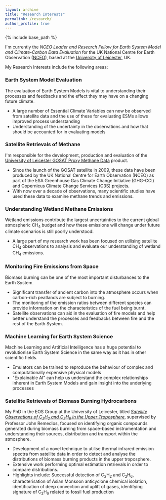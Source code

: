 ```yaml
---
layout: archive
title: "Research Interests"
permalink: /research/
author_profile: true
---
```


{% include base_path %}

I'm currently the *NCEO Leader and Research Fellow for Earth System Model and Climate-Carbon Data Evaluation* for the UK National Centre for Earth Observation ([NCEO](https://www.nceo.ac.uk/)), based at the [University of Leicester](https://www2.le.ac.uk/departments/physics/people/robparkers), UK.

My Research Interests include the following areas:

### Earth System Model Evaluation

The evaluation of Earth System Models is vital to understanding their processes and feedbacks and the effect they may have on a changing future climate.

* A large number of Essential Climate Variables can now be observed from satellite data and the use of these for evaluating ESMs allows improved process understanding
* Understanding of the uncertainty in the observations and how that should be accounted for in evaluating models

### Satellite Retrievals of Methane

I'm responsible for the development, production and evaluation of the [University of Leicester GOSAT Proxy Methane Data](http://dx.doi.org/10.5285/18ef8247f52a4cb6a14013f8235cc1eb) product.

* Since the launch of the GOSAT satellite in 2009, these data have been produced by the UK National Centre for Earth Observation (NCEO) as part of the ESA Greenhouse Gas Climate Change Initiative (GHG-CCI) and Copernicus Climate Change Services (C3S) projects.
* With now over a decade of observations, many scientific studies have used these data to examine methane trends and emissions.

### Understanding Wetland Methane Emissions

Wetland emissions contribute the largest uncertainties to the current global atmospheric CH<sub>4</sub> budget and how these emissions will change under future climate scenarios is still poorly understood. 

* A large part of my research work has been focused on utilising satellite CH<sub>4</sub> observations to analysis and evaluate our understanding of wetland CH<sub>4</sub> emissions.

### Monitoring Fire Emissions from Space

Biomass burning can be one of the most important disturbances to the Earth System. 

* Significant transfer of ancient carbon into the atmosphere occurs when carbon-rich peatlands are subject to burning.
* The monitoring of the emission ratios between different species can provide information on the characteristics of the fuel being burnt.
* Satellite observations can aid in the evaluation of fire models and help better understand the processes and feedbacks between fire and the rest of the Earth System.

### Machine Learning for Earth System Science

Machine Learning and Artificial Intelligence has a huge potential to revolutionise Earth System Science in the same way as it has in other scientific fields.

* Emulators can be trained to reproduce the behaviour of complex and computationally expensive physical models
* "Explainable AI" can help us understand the complex relationships inherent in Earth System Models and gain insight into the underlying processes

### Satellite Retrievals of Biomass Burning Hydrocarbons

My PhD in the EOS Group at the University of Leicester, titled [*Satellite Observations of C<sub>2</sub>H<sub>2</sub> and C<sub>2</sub>H<sub>6</sub> in the Upper Troposphere*](https://hdl.handle.net/2381/7955), supervised by Professor John Remedios, focused on identifying organic compounds generated during biomass burning from space-based instrumentation and understanding their sources, distribution and transport within the atmosphere.

* Development of a novel technique to utilise thermal infrared emission spectra from satellite data in order to detect and analyse the distributions of biomass burning products in the upper troposphere.
* Extensive work performing optimal estimation retrievals in order to compare distributions.
* Highlights include: Successful detection of C<sub>2</sub>H<sub>2</sub> and C<sub>2</sub>H<sub>6</sub>, characterisation of Asian Monsoon anticyclone chemical isolation, identification of deep convection and uplift of gases, identifying signature of C<sub>2</sub>H<sub>6</sub> related to fossil fuel production
